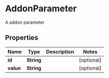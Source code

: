 

# AddonParameter

A addon parameter

## Properties

Name | Type | Description | Notes
------------ | ------------- | ------------- | -------------
**id** | **String** |  |  [optional]
**value** | **String** |  |  [optional]



